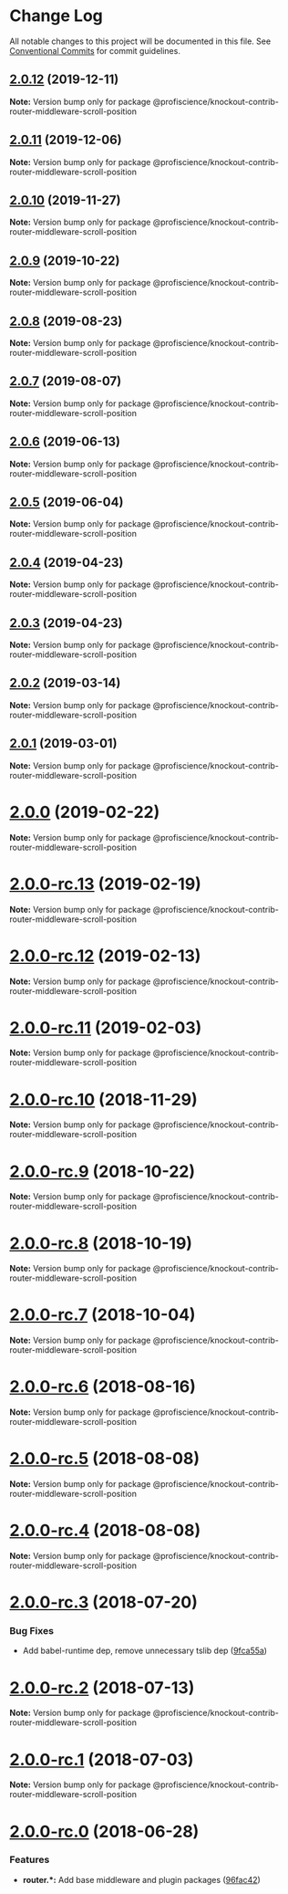 # Change Log

All notable changes to this project will be documented in this file.
See [Conventional Commits](https://conventionalcommits.org) for commit guidelines.

## [2.0.12](https://github.com/Profiscience/knockout-contrib/compare/@profiscience/knockout-contrib-router-middleware-scroll-position@2.0.11...@profiscience/knockout-contrib-router-middleware-scroll-position@2.0.12) (2019-12-11)

**Note:** Version bump only for package @profiscience/knockout-contrib-router-middleware-scroll-position





## [2.0.11](https://github.com/Profiscience/knockout-contrib/compare/@profiscience/knockout-contrib-router-middleware-scroll-position@2.0.10...@profiscience/knockout-contrib-router-middleware-scroll-position@2.0.11) (2019-12-06)

**Note:** Version bump only for package @profiscience/knockout-contrib-router-middleware-scroll-position





## [2.0.10](https://github.com/Profiscience/knockout-contrib/compare/@profiscience/knockout-contrib-router-middleware-scroll-position@2.0.9...@profiscience/knockout-contrib-router-middleware-scroll-position@2.0.10) (2019-11-27)

**Note:** Version bump only for package @profiscience/knockout-contrib-router-middleware-scroll-position





## [2.0.9](https://github.com/Profiscience/knockout-contrib/compare/@profiscience/knockout-contrib-router-middleware-scroll-position@2.0.8...@profiscience/knockout-contrib-router-middleware-scroll-position@2.0.9) (2019-10-22)

**Note:** Version bump only for package @profiscience/knockout-contrib-router-middleware-scroll-position





## [2.0.8](https://github.com/Profiscience/knockout-contrib/compare/@profiscience/knockout-contrib-router-middleware-scroll-position@2.0.7...@profiscience/knockout-contrib-router-middleware-scroll-position@2.0.8) (2019-08-23)

**Note:** Version bump only for package @profiscience/knockout-contrib-router-middleware-scroll-position





## [2.0.7](https://github.com/Profiscience/knockout-contrib/compare/@profiscience/knockout-contrib-router-middleware-scroll-position@2.0.6...@profiscience/knockout-contrib-router-middleware-scroll-position@2.0.7) (2019-08-07)

**Note:** Version bump only for package @profiscience/knockout-contrib-router-middleware-scroll-position

## [2.0.6](https://github.com/Profiscience/knockout-contrib/compare/@profiscience/knockout-contrib-router-middleware-scroll-position@2.0.5...@profiscience/knockout-contrib-router-middleware-scroll-position@2.0.6) (2019-06-13)

**Note:** Version bump only for package @profiscience/knockout-contrib-router-middleware-scroll-position

## [2.0.5](https://github.com/Profiscience/knockout-contrib/compare/@profiscience/knockout-contrib-router-middleware-scroll-position@2.0.4...@profiscience/knockout-contrib-router-middleware-scroll-position@2.0.5) (2019-06-04)

**Note:** Version bump only for package @profiscience/knockout-contrib-router-middleware-scroll-position

## [2.0.4](https://github.com/Profiscience/knockout-contrib/compare/@profiscience/knockout-contrib-router-middleware-scroll-position@2.0.3...@profiscience/knockout-contrib-router-middleware-scroll-position@2.0.4) (2019-04-23)

**Note:** Version bump only for package @profiscience/knockout-contrib-router-middleware-scroll-position

## [2.0.3](https://github.com/Profiscience/knockout-contrib/compare/@profiscience/knockout-contrib-router-middleware-scroll-position@2.0.2...@profiscience/knockout-contrib-router-middleware-scroll-position@2.0.3) (2019-04-23)

**Note:** Version bump only for package @profiscience/knockout-contrib-router-middleware-scroll-position

## [2.0.2](https://github.com/Profiscience/knockout-contrib/compare/@profiscience/knockout-contrib-router-middleware-scroll-position@2.0.1...@profiscience/knockout-contrib-router-middleware-scroll-position@2.0.2) (2019-03-14)

**Note:** Version bump only for package @profiscience/knockout-contrib-router-middleware-scroll-position

## [2.0.1](https://github.com/Profiscience/knockout-contrib/compare/@profiscience/knockout-contrib-router-middleware-scroll-position@2.0.0...@profiscience/knockout-contrib-router-middleware-scroll-position@2.0.1) (2019-03-01)

**Note:** Version bump only for package @profiscience/knockout-contrib-router-middleware-scroll-position

# [2.0.0](https://github.com/Profiscience/knockout-contrib/compare/@profiscience/knockout-contrib-router-middleware-scroll-position@2.0.0-rc.13...@profiscience/knockout-contrib-router-middleware-scroll-position@2.0.0) (2019-02-22)

**Note:** Version bump only for package @profiscience/knockout-contrib-router-middleware-scroll-position

# [2.0.0-rc.13](https://github.com/Profiscience/knockout-contrib/compare/@profiscience/knockout-contrib-router-middleware-scroll-position@2.0.0-rc.12...@profiscience/knockout-contrib-router-middleware-scroll-position@2.0.0-rc.13) (2019-02-19)

**Note:** Version bump only for package @profiscience/knockout-contrib-router-middleware-scroll-position

# [2.0.0-rc.12](https://github.com/Profiscience/knockout-contrib/compare/@profiscience/knockout-contrib-router-middleware-scroll-position@2.0.0-rc.11...@profiscience/knockout-contrib-router-middleware-scroll-position@2.0.0-rc.12) (2019-02-13)

**Note:** Version bump only for package @profiscience/knockout-contrib-router-middleware-scroll-position

# [2.0.0-rc.11](https://github.com/Profiscience/knockout-contrib/compare/@profiscience/knockout-contrib-router-middleware-scroll-position@2.0.0-rc.10...@profiscience/knockout-contrib-router-middleware-scroll-position@2.0.0-rc.11) (2019-02-03)

**Note:** Version bump only for package @profiscience/knockout-contrib-router-middleware-scroll-position

# [2.0.0-rc.10](https://github.com/Profiscience/knockout-contrib/compare/@profiscience/knockout-contrib-router-middleware-scroll-position@2.0.0-rc.9...@profiscience/knockout-contrib-router-middleware-scroll-position@2.0.0-rc.10) (2018-11-29)

**Note:** Version bump only for package @profiscience/knockout-contrib-router-middleware-scroll-position

# [2.0.0-rc.9](https://github.com/Profiscience/knockout-contrib/compare/@profiscience/knockout-contrib-router-middleware-scroll-position@2.0.0-rc.8...@profiscience/knockout-contrib-router-middleware-scroll-position@2.0.0-rc.9) (2018-10-22)

**Note:** Version bump only for package @profiscience/knockout-contrib-router-middleware-scroll-position

# [2.0.0-rc.8](https://github.com/Profiscience/knockout-contrib/compare/@profiscience/knockout-contrib-router-middleware-scroll-position@2.0.0-rc.7...@profiscience/knockout-contrib-router-middleware-scroll-position@2.0.0-rc.8) (2018-10-19)

**Note:** Version bump only for package @profiscience/knockout-contrib-router-middleware-scroll-position

<a name="2.0.0-rc.7"></a>

# [2.0.0-rc.7](https://github.com/Profiscience/knockout-contrib/compare/@profiscience/knockout-contrib-router-middleware-scroll-position@2.0.0-rc.6...@profiscience/knockout-contrib-router-middleware-scroll-position@2.0.0-rc.7) (2018-10-04)

**Note:** Version bump only for package @profiscience/knockout-contrib-router-middleware-scroll-position

<a name="2.0.0-rc.6"></a>

# [2.0.0-rc.6](https://github.com/Profiscience/knockout-contrib/compare/@profiscience/knockout-contrib-router-middleware-scroll-position@2.0.0-rc.5...@profiscience/knockout-contrib-router-middleware-scroll-position@2.0.0-rc.6) (2018-08-16)

**Note:** Version bump only for package @profiscience/knockout-contrib-router-middleware-scroll-position

<a name="2.0.0-rc.5"></a>

# [2.0.0-rc.5](https://github.com/Profiscience/knockout-contrib/compare/@profiscience/knockout-contrib-router-middleware-scroll-position@2.0.0-rc.4...@profiscience/knockout-contrib-router-middleware-scroll-position@2.0.0-rc.5) (2018-08-08)

**Note:** Version bump only for package @profiscience/knockout-contrib-router-middleware-scroll-position

<a name="2.0.0-rc.4"></a>

# [2.0.0-rc.4](https://github.com/Profiscience/knockout-contrib/compare/@profiscience/knockout-contrib-router-middleware-scroll-position@2.0.0-rc.3...@profiscience/knockout-contrib-router-middleware-scroll-position@2.0.0-rc.4) (2018-08-08)

**Note:** Version bump only for package @profiscience/knockout-contrib-router-middleware-scroll-position

<a name="2.0.0-rc.3"></a>

# [2.0.0-rc.3](https://github.com/Profiscience/knockout-contrib/compare/@profiscience/knockout-contrib-router-middleware-scroll-position@2.0.0-rc.2...@profiscience/knockout-contrib-router-middleware-scroll-position@2.0.0-rc.3) (2018-07-20)

### Bug Fixes

- Add babel-runtime dep, remove unnecessary tslib dep ([9fca55a](https://github.com/Profiscience/knockout-contrib/commit/9fca55a))

<a name="2.0.0-rc.2"></a>

# [2.0.0-rc.2](https://github.com/Profiscience/knockout-contrib/compare/@profiscience/knockout-contrib-router-middleware-scroll-position@2.0.0-rc.1...@profiscience/knockout-contrib-router-middleware-scroll-position@2.0.0-rc.2) (2018-07-13)

**Note:** Version bump only for package @profiscience/knockout-contrib-router-middleware-scroll-position

<a name="2.0.0-rc.1"></a>

# [2.0.0-rc.1](https://github.com/Profiscience/knockout-contrib/compare/@profiscience/knockout-contrib-router-middleware-scroll-position@2.0.0-rc.0...@profiscience/knockout-contrib-router-middleware-scroll-position@2.0.0-rc.1) (2018-07-03)

**Note:** Version bump only for package @profiscience/knockout-contrib-router-middleware-scroll-position

<a name="2.0.0-rc.0"></a>

# [2.0.0-rc.0](https://github.com/Profiscience/knockout-contrib/compare/@profiscience/knockout-contrib-router-middleware-scroll-position@1.0.0-alpha.9...@profiscience/knockout-contrib-router-middleware-scroll-position@2.0.0-rc.0) (2018-06-28)

### Features

- **router.\*:** Add base middleware and plugin packages ([96fac42](https://github.com/Profiscience/knockout-contrib/commit/96fac42))
